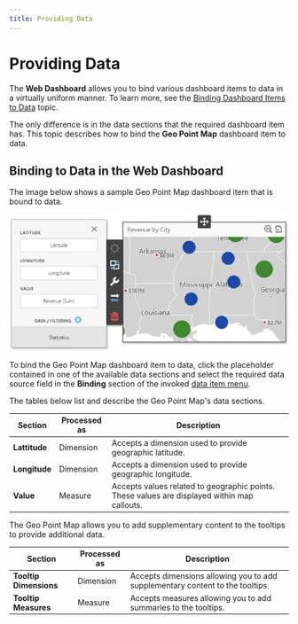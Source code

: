 ```yaml
---
title: Providing Data
---
```

# Providing Data
The **Web Dashboard** allows you to bind various dashboard items to data in a virtually uniform manner. To learn more, see the [Binding Dashboard Items to Data](../../../binding-dashboard-items-to-data.md) topic.

The only difference is in the data sections that the required dashboard item has. This topic describes how to bind the **Geo Point Map** dashboard item to data.

## Binding to Data in the Web Dashboard
The image below shows a sample Geo Point Map dashboard item that is bound to data.

![wdd-geo-point-bindings](../../../../../images/img126163.png)

To bind the Geo Point Map dashboard item to data, click the placeholder contained in one of the available data sections and select the required data source field in the **Binding** section of the invoked [data item menu](../../../ui-elements/data-item-menu.md).

The tables below list and describe the Geo Point Map's data sections.

| Section | Processed as | Description |
|---|---|---|
| **Lattitude** | Dimension | Accepts a dimension used to provide geographic latitude. |
| **Longitude** | Dimension | Accepts a dimension used to provide geographic longitude. |
| **Value** | Measure | Accepts values related to geographic points. These values are displayed within map callouts. |

The Geo Point Map allows you to add supplementary content to the tooltips to provide additional data.

| Section | Processed as | Description |
|---|---|---|
| **Tooltip Dimensions** | Dimension | Accepts dimensions allowing you to add supplementary content to the tooltips. |
| **Tooltip Measures** | Measure | Accepts measures allowing you to add summaries to the tooltips. |